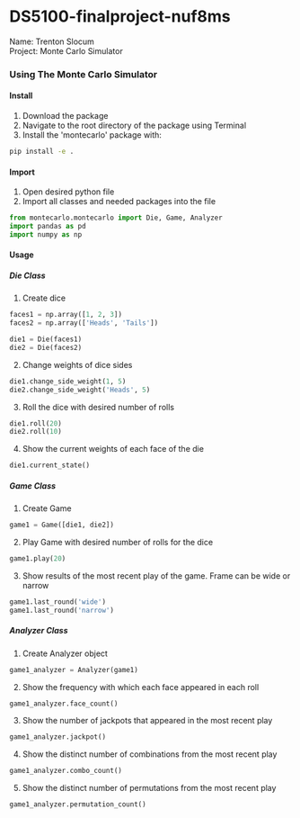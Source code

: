 # DS5100-finalproject-nuf8ms

Name: Trenton Slocum\
Project: Monte Carlo Simulator

### Using The Monte Carlo Simulator

#### Install
1. Download the package
2. Navigate to the root directory of the package using Terminal
3. Install the 'montecarlo' package with:
```bash
pip install -e .
```

#### Import
1. Open desired python file
2. Import all classes and needed packages into the file
```Python
from montecarlo.montecarlo import Die, Game, Analyzer
import pandas as pd
import numpy as np
```

#### Usage
##### Die Class
1. Create dice
```Python
faces1 = np.array([1, 2, 3])
faces2 = np.array(['Heads', 'Tails'])

die1 = Die(faces1)
die2 = Die(faces2)
```
2. Change weights of dice sides
```Python
die1.change_side_weight(1, 5)
die2.change_side_weight('Heads', 5)
```
3. Roll the dice with desired number of rolls
```Python
die1.roll(20)
die2.roll(10)
```
4. Show the current weights of each face of the die
```Python
die1.current_state()
```

##### Game Class
1. Create Game
```Python
game1 = Game([die1, die2])
```
2. Play Game with desired number of rolls for the dice
```Python
game1.play(20)
```
3. Show results of the most recent play of the game. Frame can be wide or narrow
```Python
game1.last_round('wide')
game1.last_round('narrow')
```

##### Analyzer Class
1. Create Analyzer object
```Python
game1_analyzer = Analyzer(game1)
```
2. Show the frequency with which each face appeared in each roll
```Python
game1_analyzer.face_count()
```
3. Show the number of jackpots that appeared in the most recent play
```Python
game1_analyzer.jackpot()
```
4. Show the distinct number of combinations from the most recent play
```Python
game1_analyzer.combo_count()
```
5. Show the distinct number of permutations from the most recent play
```Python
game1_analyzer.permutation_count()
```